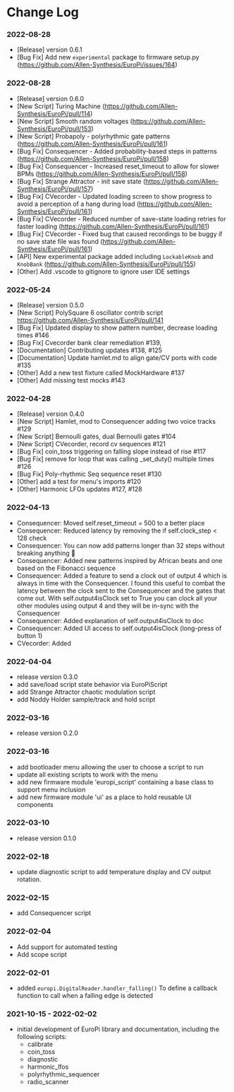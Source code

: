 # Change Log

### 2022-08-28

- [Release] version 0.6.1
- [Bug Fix] Add new `experimental` package to firmware setup.py (https://github.com/Allen-Synthesis/EuroPi/issues/164)

### 2022-08-28

- [Release] version 0.6.0
- [New Script] Turing Machine  (https://github.com/Allen-Synthesis/EuroPi/pull/114)
- [New Script] Smooth random voltages  (https://github.com/Allen-Synthesis/EuroPi/pull/153)
- [New Script] Probapoly - polyrhythmic gate patterns  (https://github.com/Allen-Synthesis/EuroPi/pull/161)
- [Bug Fix] Consequencer - Added probability-based steps in patterns  (https://github.com/Allen-Synthesis/EuroPi/pull/158)
- [Bug Fix] Consequencer - Increased reset_timeout to allow for slower BPMs  (https://github.com/Allen-Synthesis/EuroPi/pull/158)
- [Bug Fix] Strange Attractor - init save state  (https://github.com/Allen-Synthesis/EuroPi/pull/157)
- [Bug Fix] CVecorder - Updated loading screen to show progress to avoid a perception of a hang during load  (https://github.com/Allen-Synthesis/EuroPi/pull/161)
- [Bug Fix] CVecorder - Reduced number of save-state loading retries for faster loading  (https://github.com/Allen-Synthesis/EuroPi/pull/161)
- [Bug Fix] CVecorder - Fixed bug that caused recordings to be buggy if no save state file was found  (https://github.com/Allen-Synthesis/EuroPi/pull/161)
- [API] New experimental package added including `LockableKnob` and `KnobBank`  (https://github.com/Allen-Synthesis/EuroPi/pull/155)
- [Other] Add .vscode to gitignore to ignore user IDE settings

### 2022-05-24

- [Release] version 0.5.0
- [New Script] PolySquare 6 oscillator contrib script https://github.com/Allen-Synthesis/EuroPi/pull/141
- [Bug Fix] Updated display to show pattern number, decrease loading times #146
- [Bug Fix] Cvecorder bank clear remediation #139,
- [Documentation] Contributing updates #138, #125
- [Documentation] Update hamlet.md to align gate/CV ports with code #135
- [Other] Add a new test fixture called MockHardware #137
- [Other] Add missing test mocks #143

### 2022-04-28

- [Release] version 0.4.0
- [New Script] Hamlet, mod to Consequencer adding two voice tracks #129
- [New Script] Bernoulli gates, dual Bernoulli gates #104
- [New Script] CVecorder, record cv sequences #121
- [Bug Fix] coin_toss triggering on falling slope instead of rise #117
- [Bug Fix] remove for loop that was calling _set_duty() multiple times #126
- [Bug Fix] Poly-rhythmic Seq sequence reset #130
- [Other] add a test for menu's imports #120
- [Other] Harmonic LFOs updates #127, #128


### 2022-04-13

- Consequencer: Moved self.reset_timeout = 500 to a better place
- Consequencer: Reduced latency by removing the if self.clock_step < 128 check
- Consequencer: You can now add patterns longer than 32 steps without breaking anything 🙂
- Consequencer: Added new patterns inspired by African beats and one based on the Fibonacci sequence
- Consequencer: Added a feature to send a clock out of output 4 which is always in time with the Consequencer. I found this useful to combat the latency between the clock sent to the Consequencer and the gates that come out. With self.output4isClock set to True you can clock all your other modules using output 4 and they will be in-sync with the Consequencer
- Consequencer: Added explanation of self.output4isClock to doc
- Consequencer: Added UI access to self.output4isClock (long-press of button 1)
- CVecorder: Added

### 2022-04-04

- release version 0.3.0
- add save/load script state behavior via EuroPiScript
- add Strange Attractor chaotic modulation script
- add Noddy Holder sample/track and hold script

### 2022-03-16

- release version 0.2.0

### 2022-03-16

- add bootloader menu allowing the user to choose a script to run
- update all existing scripts to work with the menu
- add new firmware module 'europi_script' containing a base class to support menu inclusion
- add new firmware module 'ui' as a place to hold reusable UI components

### 2022-03-10

- release version 0.1.0

### 2022-02-18

- update diagnostic script to add temperature display and CV output rotation.

### 2022-02-15

- add Consequencer script

### 2022-02-04

- Add support for automated testing
- Add scope script

### 2022-02-01

- added `europi.DigitalReader.handler_falling()` To define a callback function to call when a falling edge is detected

### 2021-10-15 - 2022-02-02

- initial development of EuroPi library and documentation, including the following scripts:
  - calibrate
  - coin_toss
  - diagnostic
  - harmonic_lfos
  - polyrhythmic_sequencer
  - radio_scanner
